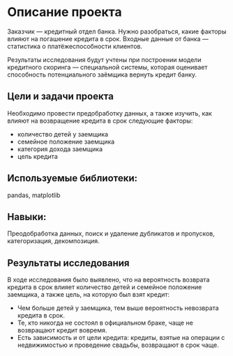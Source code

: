 # Описание проекта

Заказчик — кредитный отдел банка. Нужно разобраться, какие факторы влияют на погашение кредита в срок. Входные данные от банка — статистика о платёжеспособности клиентов.

Результаты исследования будут учтены при построении модели кредитного скоринга — специальной системы, которая оценивает способность потенциального заёмщика вернуть кредит банку.

## Цели и задачи проекта

Необходимо провести предобработку данных, а также изучить, как влияют на возвращение кредита в срок следующие факторы:
- количество детей у заемщика
- семейное положение заемщика
- категория дохода заемщика
- цель кредита

## Используемые библиотеки:

pandas, matplotlib

## Навыки:

Преодобработка данных, поиск и удаление дубликатов и пропусков, категоризация, декомпозиция.

## Результаты исследования

В ходе исследования было выявлено, что на вероятность возврата кредита в срок влияет количество детей и семейное положение заемщика, а также цель, на которую был взят кредит:
- Чем больше детей у заемщика, тем выше вероятность невозврата кредита в срок.
- Те, кто никогда не состоял в официальном браке, чаще не возвращают кредит вовремя.
- Есть зависимость и от цели кредита: кредиты, взятые на операции с недвижимостью и проведение свадьбы, возвращают в срок чаще.
